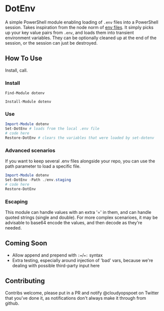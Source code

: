 # DotEnv

A simple PowerShell module enabling loading of `.env` files into a PowerShell session. Takes inspiration from the node norm of [env files](https://www.freecodecamp.org/news/nodejs-custom-env-files-in-your-apps-fa7b3e67abe1/). It simply picks up your key value pairs from `.env`, and loads them into transient environment variables. They can be optionally cleaned up at the end of the session, or the session can just be destroyed.

## How To Use

Install, call.

### Install

`Find-Module dotenv`

`Install-Module dotenv`

### Use

```powershell
Import-Module dotenv
Set-DotEnv # loads from the local .env file
# code here
Restore-DotEnv # clears the variables that were loaded by set-dotenv
```

### Advanced scenarios

If you want to keep several .env files alongside your repo, you can use the path parameter to load a specific file.

```powershell
Import-Module dotenv
Set-DotEnv -Path ./env.staging
# code here
Restore-DotEnv
```

### Escaping

This module can handle values with an extra '=' in them, and can handle quoted strings (single and double). For more complex scenarioes, it may be advisable to base64 encode the values, and then decode as they're needed.

## Coming Soon

- Allow append and prepend with `:=`/`=:` syntax
- Extra testing, especially around injection of 'bad' vars, because we're dealing with possible third-party input here

## Contributing

Contribs welcome, please put in a PR and notify @cloudyopspoet on Twitter that you've done it, as notifications don't always make it through from github.
